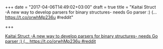 +++
date = "2017-04-06T14:49:02+03:00"
draft = true
title = "Kaitai Struct -A new way to develop parsers for binary structures- needs Go parser :) (… https://t.co/orwhMp236u #reddit"

+++

<p><a href="http://kaita">Kaitai Struct -A new way to develop parsers for binary structures- needs Go parser :) (… https://t.co/orwhMp236u #reddit</a></p>
